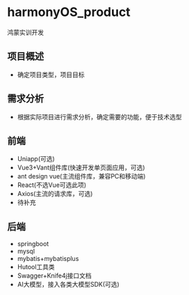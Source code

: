 # harmonyOS_product
鸿蒙实训开发
## 项目概述
* 确定项目类型，项目目标
## 需求分析
* 根据实际项目进行需求分析，确定需要的功能，便于技术选型
## 前端
* Uniapp(可选)
* Vue3+Vant组件库(快速开发单页面应用，可选)
* ant design vue(主流组件库，兼容PC和移动端)
* React(不选Vue可选此项)
* Axios(主流的请求库，可选)
* 待补充
## 后端
* springboot
* mysql
* mybatis+mybatisplus
* Hutool工具类
* Swagger+Knife4j接口文档
* AI大模型，接入各类大模型SDK(可选)
